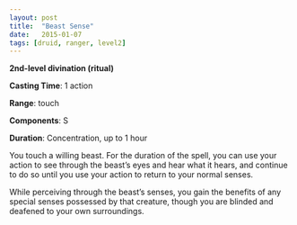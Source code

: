 ```yaml
---
layout: post
title:  "Beast Sense"
date:   2015-01-07
tags: [druid, ranger, level2]
---
```


**2nd-level divination (ritual)**

**Casting Time**: 1 action

**Range**: touch

**Components**: S

**Duration**: Concentration, up to 1 hour

You touch a willing beast. For the duration of the spell, you can use your action to see through the beast’s eyes and hear what it hears, and continue to do so until you use your action to return to your normal senses.

While perceiving through the beast’s senses, you gain the benefits of any special senses possessed by that creature, though you are blinded and deafened to your own surroundings.
